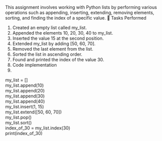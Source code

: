 This assignment involves working with Python lists by performing various operations such as appending, inserting, extending, removing elements, sorting, and finding the index of a specific value.
🚀 Tasks Performed
1. Created an empty list called my_list.
2. Appended the elements 10, 20, 30, 40 to my_list.
3. Inserted the value 15 at the second position.
4. Extended my_list by adding [50, 60, 70].
5. Removed the last element from the list.
6. Sorted the list in ascending order.
7. Found and printed the index of the value 30.
8. Code implementation
9. 
my_list = []  
my_list.append(10)  
my_list.append(20)  
my_list.append(30)  
my_list.append(40)  
my_list.insert(1, 15)  
my_list.extend([50, 60, 70])  
my_list.pop()  
my_list.sort()  
index_of_30 = my_list.index(30)  
print(index_of_30)
